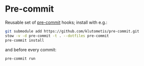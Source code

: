 # Pre-commit

Reusable set of [pre-commit](https://pre-commit.com/) hooks; install with e.g.:

```sh
git submodule add https://github.com/klutometis/pre-commit.git
stow -v -d pre-commit -t . --dotfiles pre-commit
pre-commit install
```

and before every commit:

```sh
pre-commit run
```
